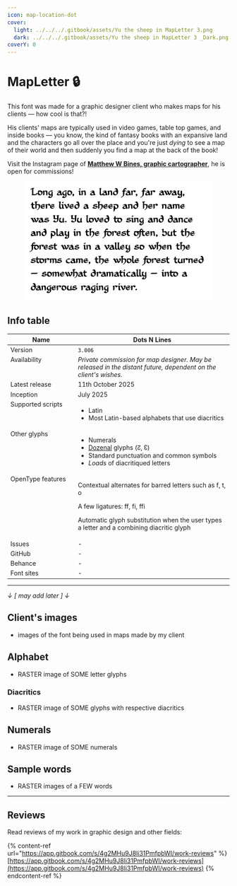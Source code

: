 ```yaml
---
icon: map-location-dot
cover:
  light: ../../../.gitbook/assets/Yu the sheep in MapLetter 3.png
  dark: ../../../.gitbook/assets/Yu the sheep in MapLetter 3 _Dark.png
coverY: 0
---
```


# MapLetter 🔒

This font was made for a graphic designer client who makes maps for his clients — how cool is that?!

His clients' maps are typically used in video games, table top games, and inside books — you know, the kind of fantasy books with an expansive land and the characters go all over the place and you're just _dying_ to see a map of their world and then suddenly you find a map at the back of the book!

Visit the Instagram page of [**Matthew W Bines, graphic cartographer**](https://www.instagram.com/matthew.w.art/), he is open for commissions!

<figure><picture><source srcset="../../../.gitbook/assets/Yu the sheep in MapLetter 3 _Dark.png" media="(prefers-color-scheme: dark)"><img src="../../../.gitbook/assets/Yu the sheep in MapLetter 3.png" alt=""></picture><figcaption></figcaption></figure>

## Info table

<table><thead><tr><th width="169" valign="top">Name</th><th width="440">Dots N Lines</th></tr></thead><tbody><tr><td valign="top">Version</td><td><code>3.006</code></td></tr><tr><td valign="top">Availability</td><td><em>Private commission for map designer. May be released in the distant future, dependent on the client's wishes.</em></td></tr><tr><td valign="top">Latest release</td><td>11th October 2025 </td></tr><tr><td valign="top">Inception</td><td>July 2025 </td></tr><tr><td valign="top">Supported scripts</td><td><ul><li>Latin</li><li>Most Latin-based alphabets that use diacritics</li></ul></td></tr><tr><td valign="top">Other glyphs</td><td><ul><li>Numerals </li><li><a data-footnote-ref href="#user-content-fn-1">Dozenal</a> glyphs (↊, ↋) </li><li>Standard punctuation and common symbols </li><li><em>Loads</em> of diacritiqued letters </li></ul></td></tr><tr><td valign="top">OpenType features</td><td><p>Contextual alternates for barred letters such as f, t, o</p><p>A few ligatures: ff, fi, ffi</p><p>Automatic glyph substitution when the user types a letter and a combining diacritic glyph </p></td></tr><tr><td valign="top">Issues</td><td>-</td></tr><tr><td valign="top">GitHub</td><td>-</td></tr><tr><td valign="top">Behance</td><td>-</td></tr><tr><td valign="top">Font sites</td><td>-</td></tr></tbody></table>



***



_↓ \[ may add later ] ↓_

## Client's images

* images of the font being used in maps made by my client



## Alphabet

* RASTER image of SOME letter glyphs

### Diacritics

* RASTER image of SOME glyphs with respective diacritics



## Numerals

* RASTER image of SOME numerals



## Sample words

* RASTER images of a FEW words



***

## Reviews

Read reviews of my work in graphic design and other fields:

{% content-ref url="https://app.gitbook.com/s/4g2MHu9J8li31PmfpbWI/work-reviews" %}
[https://app.gitbook.com/s/4g2MHu9J8li31PmfpbWI/work-reviews](https://app.gitbook.com/s/4g2MHu9J8li31PmfpbWI/work-reviews)
{% endcontent-ref %}



[^1]: Duodecimal — Base 12
